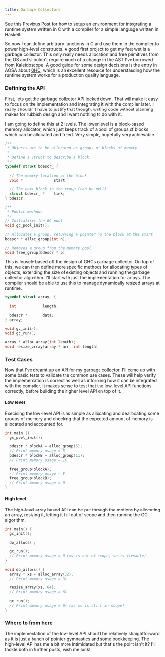 ```yaml
---
title: Garbage Collectors
---
```


See this [Previous Post](./2017-12-04-runtime-systems.html) for how to setup an environment for integrating a runtime system
written in C with a compiler for a simple language written in Haskell.

So now I can define arbitrary functions in C and use them in the compiler to power high-level constructs. A good first project
to get my feet wet is a garbage collector. This only really needs allocation and free primitives from the OS and shouldn't require
much of a change in the AST I've borrowed from Kaleidoscope. A good guide for some design decisions is the entry in AOSA about
[GHC](http://www.aosabook.org/en/ghc.html), which is an excellent resource for understanding how the runtime system works for
a production quality language.

### Defining the API

First, lets get the garbage collector API locked down. That will make it easy to focus on the implementation and integrating it
with the compiler later. I really shouldn't have to justify that though, writing code without planning makes for rubbish design
and I want nothing to do with it.

I am going to define this at 2 levels. The lower level is a block-based memory allocator, which just keeps track of a pool of
groups of blocks which can be allocated and freed. Very simple, hopefully very achievable.

```c
/**
 * Objects are to be allocated as groups of blocks of memory.
 *
 * Define a struct to describe a block.
 */
typedef struct bdescr_ {
  
  // The memory location of the block
  void *              start;

  // The next block in the group (can be null)
  struct bdescr_ *    link;
} bdescr;

/**
 * Public methods
 */
// Initialises the GC pool
void gc_pool_init();

// Allocates a group, returning a pointer to the block at the start
bdescr * alloc_group(int n);

// Removes a group from the memory pool
void free_group(bdescr * p);

```

This is loosely based off the design of GHCs garbage collector. On top of this, we can then define more specific methods for allocating
types of objects, extending the size of existing objects and running the garbage collector algorithm. I'll start with just the implementation
for arrays. The compiler should be able to use this to manage dynamically resized arrays at runtime.

```c
typedef struct array_ {
  
  int            length;

  bdescr *       data;
} array;

void gc_init();
void gc_run();

array * alloc_array(int length);
void resize_array(array * arr, int length);
```

### Test Cases

Now that I've dreamt up an API for my garbage collector, I'll come up with some basic tests to validate the common use cases. These will
help verify the implementation is correct as well as informing how it can be integrated with the compiler. It makes sense to test that
the low-level API functions correctly, before building the higher level API on top of it.

#### Low level

Execising the low-level API is as simple as allocating and deallocating some groups of memory and checking that the expected amount of
memory is allocated and accounted for.

```c
int main () {
  gc_pool_init();

  bdescr * blockA = alloc_group(5);
  // Print memory usage = 5
  bdescr * blockB = alloc_group(11);
  // Print memory usage = 16

  free_group(blockA);
  // Print memory usage = 5
  free_group(blockB);
  // Print memory usage = 0
}
```

#### High level

The high-level array based API can be put through the motions by allocating an array, resizing it, letting it fall out of scope and then
running the GC algorithm.

```c
int main() {
  gc_init();

  do_allocs();

  gc_run();
  // Print memory usage = 0 (xs is out of scope, so is freeable)
}

void do_allocs() {  
  array * xs = alloc_array(32);
  // Print memory usage = 32

  resize_array(xs, 64);
  // Print memory usage = 64

  gc_run();
  // Print memory usage = 64 (as xs is still in scope)
}
```

### Where to from here

The implementation of the low-level API should be relatively straightforward as it is just a bunch of pointer-gymnastics and
some bookkeeping. The high-level API has me a bit more intimidated but that's the point isn't it? I'll tackle both in further
posts, wish me luck!

